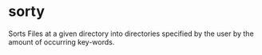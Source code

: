 # sorty
Sorts Files at a given directory into directories specified by the user by the amount of occurring key-words.
